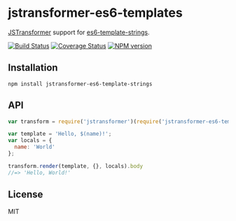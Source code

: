 # jstransformer-es6-templates

[JSTransformer](http://github.com/jstransformers/jstransformer) support for [es6-template-strings](http://github.com/medikoo/es6-template-strings).

[![Build Status](https://img.shields.io/travis/jstransformers/jstransformer-es6-template-strings/master.svg)](https://travis-ci.org/jstransformers/jstransformer-es6-template-strings)
[![Coverage Status](https://img.shields.io/coveralls/jstransformers/jstransformer-es6-template-strings/master.svg)](https://coveralls.io/r/jstransformers/jstransformer-es6-template-strings?branch=master)
[![NPM version](https://img.shields.io/npm/v/jstransformer-es6-template-strings.svg)](https://www.npmjs.org/package/jstransformer-es6-template-strings)

## Installation

    npm install jstransformer-es6-template-strings

## API

```js
var transform = require('jstransformer')(require('jstransformer-es6-template-strings'));

var template = 'Hello, $(name)!';
var locals = {
  name: 'World'
};

transform.render(template, {}, locals).body
//=> 'Hello, World!'
```

## License

MIT
